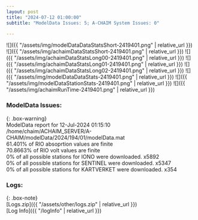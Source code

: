 ```yaml
---
layout: post
title: "2024-07-12 01:00:00"
subtitle: "ModelData Issues: 5; A-CHAIM System Issues: 0"

---
```


![]({{ "/assets/img/modelDataDataStatsShort-2419401.png" | relative_url }})
![]({{ "/assets/img/achaimDataStatsShort-2419401.png" | relative_url }})
![]({{ "/assets/img/achaimDataStatsLong00-2419401.png" | relative_url }})
![]({{ "/assets/img/achaimDataStatsLong01-2419401.png" | relative_url }})
![]({{ "/assets/img/achaimDataStatsLong02-2419401.png" | relative_url }})
![]({{ "/assets/img/modelDataDataStats-2419401.png" | relative_url }})
![]({{ "/assets/img/modelDataStationStats-2419401.png" | relative_url }})
![]({{ "/assets/img/achaimRunTime-2419401.png" | relative_url }})


### ModelData Issues:  
  
{: .box-warning}  
 ModelData report for 12-Jul-2024 01:15:10   
 /home/chaim/ACHAIM_SERVER/A-CHAIM/modelData/2024/194/01/modelData.mat   
 61.401% of RIO absoprtion values are finite   
 70.8663% of RIO volt values are finite   
 0% of all possible stations for IONO were downloaded. x5892   
 0% of all possible stations for SENTINEL were downloaded. x5347   
 0% of all possible stations for KARTVERKET were downloaded. x354   
  


### Logs:  
  
{: .box-note}  
[Logs.zip]({{ "/assets/other/logs.zip" | relative_url }})  
[Log Info]({{ "/logInfo" | relative_url }})  
